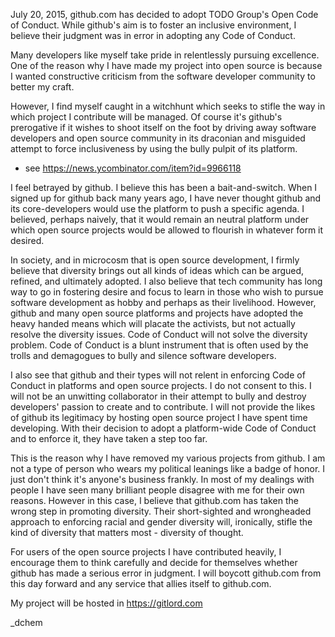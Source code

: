 
July 20, 2015, github.com has decided to adopt TODO Group's Open Code
of Conduct. While github's aim is to foster an inclusive environment, I believe
their judgment was in error in adopting any Code of Conduct.

Many developers like myself take pride in relentlessly pursuing excellence.
One of the reason why I have made my project into open source is because I wanted
constructive criticism from the software developer community to better my craft.

However, I find myself caught in a witchhunt which seeks to stifle the way in
which project I contribute will be managed. Of course it's github's prerogative
if it wishes to shoot itself on the foot by driving away software developers and
open source community in its draconian and misguided attempt to force
inclusiveness by using the bully pulpit of its platform.

- see https://news.ycombinator.com/item?id=9966118

I feel betrayed by github. I believe this has been a bait-and-switch.
When I signed up for github back many years ago, I have never thought github
and its core-developers would use the platform to push a specific agenda.
I believed, perhaps naively, that it would remain an neutral platform under
which open source projects would be allowed to flourish in whatever form it
desired.

In society, and in microcosm that is open source development, I firmly believe
that diversity brings out all kinds of ideas which can be argued, refined, and
ultimately adopted. I also believe that tech community has long way to go in
fostering desire and focus to learn in those who wish to pursue software
development as hobby and perhaps as their livelihood. However, github and many
open source platforms and projects have adopted the heavy handed means which
will placate the activists, but not actually resolve the diversity issues.
Code of Conduct will not solve the diversity problem. Code of Conduct is a blunt
instrument that is often used by the trolls and demagogues to bully and silence
software developers.

I also see that github and their types will not relent in enforcing Code of
Conduct in platforms and open source projects. I do not consent to this. I will
not be an unwitting collaborator in their attempt to bully and destroy developers'
passion to create and to contribute. I will not provide the likes of github its
legitimacy by hosting open source project I have spent time developing. With
their decision to adopt a platform-wide Code of Conduct and to enforce it, they
have taken a step too far.

This is the reason why I have removed my various projects from github. I am not
a type of person who wears my political leanings like a badge of honor. I just
don't think it's anyone's business frankly. In most of my dealings with people
I have seen many brilliant people disagree with me for their own reasons.
However in this case, I believe that github.com has taken the wrong step in
promoting diversity. Their short-sighted and wrongheaded approach to enforcing
racial and gender diversity will, ironically, stifle the kind of diversity that
matters most - diversity of thought.

For users of the open source projects I have contributed heavily, I encourage
them to think carefully and decide for themselves whether github has made a
serious error in judgment. I will boycott github.com from this day forward and
any service that allies itself to github.com.

My project will be hosted in https://gitlord.com


_dchem
